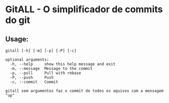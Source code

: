 # GitALL - O simplificador de commits do git

## Usage: 

```
gitall [-h] [-m] [-p] [-P] [-c]

optional arguments:
  -h, --help     show this help message and exit
  -m, --message  Message to the commit
  -p, --pull     Pull with rebase
  -P, --push     Push
  -c, --commit   Commit

gitall sem argumentos faz o commit de todos os aquivos com a mensagem "up"

```
